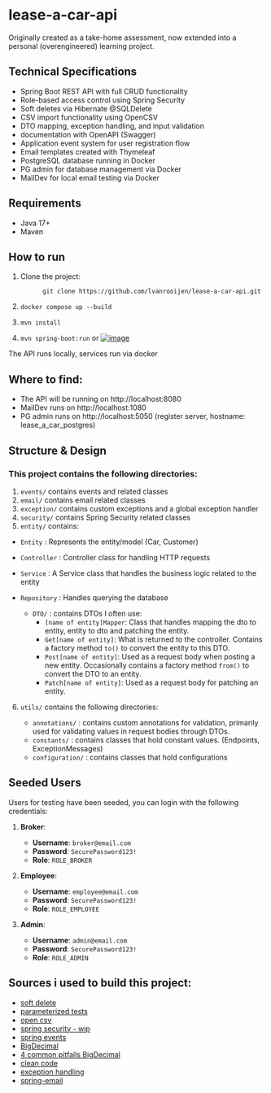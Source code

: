 # lease-a-car-api

Originally created as a take-home assessment, now extended into a personal (overengineered) learning project.

## Technical Specifications

* Spring Boot REST API with full CRUD functionality
* Role-based access control using Spring Security
* Soft deletes via Hibernate @SQLDelete
* CSV import functionality using OpenCSV
* DTO mapping, exception handling, and input validation
* documentation with OpenAPI (Swagger)
* Application event system for user registration flow
* Email templates created with Thymeleaf
* PostgreSQL database running in Docker
* PG admin for database management via Docker
* MailDev for local email testing via Docker

## Requirements

- Java 17+
- Maven

## How to run

1. Clone the project:

             git clone https://github.com/lvanrooijen/lease-a-car-api.git

2. `docker compose up --build`
3. `mvn install`
4. `mvn spring-boot:run` or 
   [![image](https://github.com/user-attachments/assets/c448a1c6-24f2-438a-9763-df3f5765c057)](https://www.youtube.com/watch?v=MtaTKXJ89jk)

The API runs locally, services run via docker

## Where to find:

* The API will be running on http://localhost:8080
* MailDev runs on http://localhost:1080
* PG admin runs on http://localhost:5050 (register server, hostname: lease_a_car_postgres)

## Structure & Design

### This project contains the following directories:

1. `events/` contains events and related classes
2. `email/` contains email related classes
3. `exception/` contains custom exceptions and a global exception handler
4. `security/` contains Spring Security related classes
5. `entity/` contains:

  - `Entity` : Represents the entity/model (Car, Customer)

  - `Controller` : Controller class for handling HTTP requests

  - `Service` : A Service class that handles the business logic related to the entity

  - `Repository` : Handles querying the database

      - `DTO/` : contains DTOs I often use:
          - `[name of entity]Mapper`: Class that handles mapping the dto to entity, entity to dto and patching the entity.
          - `Get[name of entity]`: What is returned to the controller. Contains a factory method `to()` to convert the entity
            to this DTO.
          - `Post[name of entity]`: Used as a request body when posting a new entity. Occasionally contains a factory method
            `from()` to convert the DTO to an entity.
          - `Patch[name of entity]`: Used as a request body for patching an entity.

6. `utils/` contains the following directories:

    - `annotations/` : contains custom annotations for validation, primarily used for validating values in request bodies
      through DTOs.
    - `constants/` : contains classes that hold constant values. (Endpoints, ExceptionMessages)
    - `configuration/` : contains classes that hold configurations

## Seeded Users

Users for testing have been seeded, you can login with the following credentials:

1. **Broker**:

    - **Username**: `broker@email.com`
    - **Password**: `SecurePassword123!`
    - **Role**: `ROLE_BROKER`

2. **Employee**:

    - **Username**: `employee@email.com`
    - **Password**: `SecurePassword123!`
    - **Role**: `ROLE_EMPLOYEE`

3. **Admin**:
    - **Username**: `admin@email.com`
    - **Password**: `SecurePassword123!`
    - **Role**: `ROLE_ADMIN`

## Sources i used to build this project:

- [soft delete](https://www.baeldung.com/spring-jpa-soft-delete)
- [parameterized tests](https://www.baeldung.com/parameterized-tests-junit-5)
- [open csv](https://www.youtube.com/watch?v=1jzGHF8bpn0)
- [spring security - wip](https://www.manning.com/books/spring-security-in-action-second-edition)
- [spring events](https://www.baeldung.com/spring-events)
- [BigDecimal](https://docs.oracle.com/javase/8/docs/api/java/math/BigDecimal.html)
- [4 common pitfalls BigDecimal](https://blogs.oracle.com/javamagazine/post/four-common-pitfalls-of-the-bigdecimal-class-and-how-to-avoid-them)
- [clean code](https://www.baeldung.com/java-clean-code)
- [exception handling](https://www.baeldung.com/exception-handling-for-rest-with-spring)
- [spring-email](https://www.baeldung.com/spring-email)
